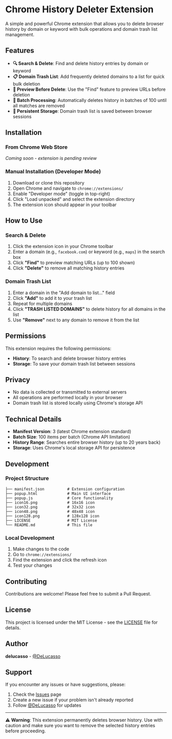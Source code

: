 # Chrome History Deleter Extension

A simple and powerful Chrome extension that allows you to delete browser history by domain or keyword with bulk operations and domain trash list management.

## Features

- **🔍 Search & Delete**: Find and delete history entries by domain or keyword
- **📋 Domain Trash List**: Add frequently deleted domains to a list for quick bulk deletion
- **👀 Preview Before Delete**: Use the "Find" feature to preview URLs before deletion
- **🔄 Batch Processing**: Automatically deletes history in batches of 100 until all matches are removed
- **💾 Persistent Storage**: Domain trash list is saved between browser sessions

## Installation

### From Chrome Web Store
*Coming soon - extension is pending review*

### Manual Installation (Developer Mode)
1. Download or clone this repository
2. Open Chrome and navigate to `chrome://extensions/`
3. Enable "Developer mode" (toggle in top-right)
4. Click "Load unpacked" and select the extension directory
5. The extension icon should appear in your toolbar

## How to Use

### Search & Delete
1. Click the extension icon in your Chrome toolbar
2. Enter a domain (e.g., `facebook.com`) or keyword (e.g., `maps`) in the search box
3. Click **"Find"** to preview matching URLs (up to 100 shown)
4. Click **"Delete"** to remove all matching history entries

### Domain Trash List
1. Enter a domain in the "Add domain to list..." field
2. Click **"Add"** to add it to your trash list
3. Repeat for multiple domains
4. Click **"TRASH LISTED DOMAINS"** to delete history for all domains in the list
5. Use **"Remove"** next to any domain to remove it from the list

## Permissions

This extension requires the following permissions:
- **History**: To search and delete browser history entries
- **Storage**: To save your domain trash list between sessions

## Privacy

- No data is collected or transmitted to external servers
- All operations are performed locally in your browser
- Domain trash list is stored locally using Chrome's storage API

## Technical Details

- **Manifest Version**: 3 (latest Chrome extension standard)
- **Batch Size**: 100 items per batch (Chrome API limitation)
- **History Range**: Searches entire browser history (up to 20 years back)
- **Storage**: Uses Chrome's local storage API for persistence

## Development

### Project Structure
```
├── manifest.json          # Extension configuration
├── popup.html             # Main UI interface
├── popup.js               # Core functionality
├── icon16.png             # 16x16 icon
├── icon32.png             # 32x32 icon
├── icon48.png             # 48x48 icon
├── icon128.png            # 128x128 icon
├── LICENSE                # MIT License
└── README.md              # This file
```

### Local Development
1. Make changes to the code
2. Go to `chrome://extensions/`
3. Find the extension and click the refresh icon
4. Test your changes

## Contributing

Contributions are welcome! Please feel free to submit a Pull Request.

## License

This project is licensed under the MIT License - see the [LICENSE](LICENSE) file for details.

## Author

**delucasso** - [@DeLucasso](https://x.com/DeLucasso)

## Support

If you encounter any issues or have suggestions, please:
1. Check the [Issues](../../issues) page
2. Create a new issue if your problem isn't already reported
3. Follow [@DeLucasso](https://x.com/DeLucasso) for updates

---

⚠️ **Warning**: This extension permanently deletes browser history. Use with caution and make sure you want to remove the selected history entries before proceeding.